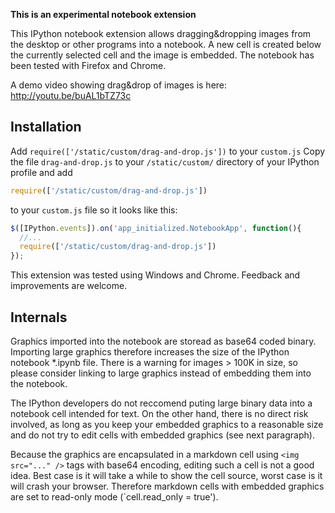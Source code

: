 **This is an experimental notebook extension**

This IPython notebook extension allows dragging&dropping images from the desktop or other programs into a notebook. A new cell is created below the currently selected cell and the image is embedded.
The notebook has been tested with Firefox and Chrome.

A demo video showing drag&drop of images is here:
http://youtu.be/buAL1bTZ73c

## Installation

Add `require(['/static/custom/drag-and-drop.js'])` to your `custom.js` 
Copy the file `drag-and-drop.js` to your `/static/custom/` directory of your IPython profile and add
```javascript
require(['/static/custom/drag-and-drop.js'])
```
to your `custom.js` file so it looks like this:

```javascript
$([IPython.events]).on('app_initialized.NotebookApp', function(){
  //... 
  require(['/static/custom/drag-and-drop.js'])
});
```
This extension was tested using Windows and Chrome. Feedback and improvements are welcome.

## Internals
Graphics imported into the notebook are storead as base64 coded binary. Importing large graphics therefore increases the size of the IPython notebook *.ipynb file. There is a warning for images > 100K in size, so please consider linking to large graphics instead of embedding them into the notebook.

The IPython developers do not reccomend puting large binary data into a notebook cell intended for text. On the other hand, there is no direct risk involved, as long as you keep your embedded graphics to a reasonable size and do not try to edit cells with embedded graphics (see next paragraph).

Because the graphics are encapsulated in a markdown cell using `<img src="..." />` tags with base64 encoding, editing such a cell is not a good idea. Best case is it will take a while to show the cell source, worst case is it will crash your browser. Therefore markdown cells with embedded graphics are set to read-only mode (`cell.read_only = true').

